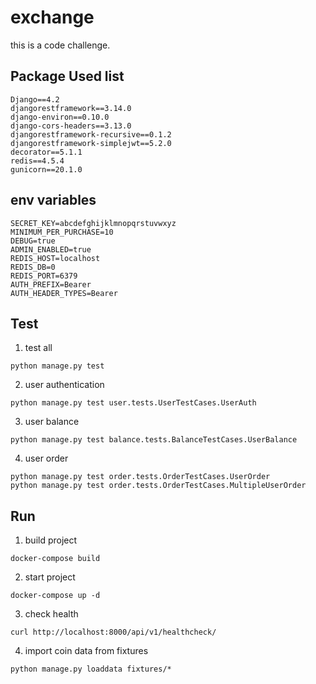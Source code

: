 # exchange

this is a code challenge.

## Package Used list
```
Django==4.2
djangorestframework==3.14.0
django-environ==0.10.0
django-cors-headers==3.13.0
djangorestframework-recursive==0.1.2
djangorestframework-simplejwt==5.2.0
decorator==5.1.1
redis==4.5.4
gunicorn==20.1.0
```

## env variables
```
SECRET_KEY=abcdefghijklmnopqrstuvwxyz
MINIMUM_PER_PURCHASE=10
DEBUG=true
ADMIN_ENABLED=true
REDIS_HOST=localhost
REDIS_DB=0
REDIS_PORT=6379
AUTH_PREFIX=Bearer
AUTH_HEADER_TYPES=Bearer
```

## Test

1. test all
```
python manage.py test
```

2. user authentication
```
python manage.py test user.tests.UserTestCases.UserAuth
```

3.  user balance
```
python manage.py test balance.tests.BalanceTestCases.UserBalance
```

4. user order
```
python manage.py test order.tests.OrderTestCases.UserOrder
python manage.py test order.tests.OrderTestCases.MultipleUserOrder
```

## Run

1. build project
```
docker-compose build
```

2. start project
```
docker-compose up -d
```

3. check health
```
curl http://localhost:8000/api/v1/healthcheck/
```

4. import coin data from fixtures
```
python manage.py loaddata fixtures/*
```
